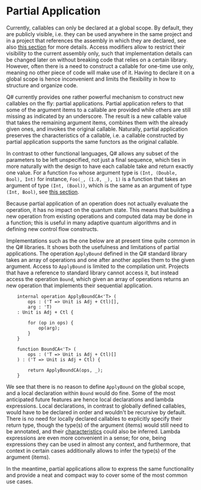 # Partial Application

Currently, callables can only be declared at a global scope. By default, they are publicly visible, i.e. they can be used anywhere in the same project and in a project that references the assembly in which they are declared, see also [this section](https://github.com/microsoft/qsharp-language/blob/main/Specifications/Language/2_Statements/CallStatements.md) for more details. Access modifiers allow to restrict their visibility to the current assembly only, such that implementation details can be changed later on without breaking code that relies on a certain library. However, often there is a need to construct a callable for one-time use only, meaning no other piece of code will make use of it. Having to declare it on a global scope is hence inconvenient and limits the flexibility in how to structure and organize code. 

Q# currently provides one rather powerful mechanism to construct new callables on the fly: partial applications. Partial application refers to that some of the argument items to a callable are provided while others are still missing as indicated by an underscore. The result is a new callable value that takes the remaining argument items, combines them with the already given ones, and invokes the original callable. Naturally, partial application preserves the characteristics of a callable, i.e. a callable constructed by partial application supports the same functors as the original callable. 

In contrast to other functional languages, Q# allows any subset of the parameters to be left unspecified, not just a final sequence, which ties in more naturally with the design to have each callable take and return exactly one value. 
For a function `Foo` whose argument type is `(Int, (Double, Bool), Int)` for instance, `Foo(_, (1.0, _), 1)` is a function that takes an argument of type `(Int, (Bool))`, which is the same as an argument of type `(Int, Bool)`, see [this section](https://github.com/microsoft/qsharp-language/blob/main/Specifications/Language/4_TypeSystem/SingletonTupleEquivalence.md).

Because partial application of an operation does not actually evaluate the operation, it has
no impact on the quantum state. This means that building a new operation from existing operations and computed data may be done in a function; this is useful in many adaptive quantum algorithms and in defining new control flow constructs.

Implementations such as the one below are at present time quite common in the Q# libraries. It shows both the usefulness and limitations of partial applications. The operation `ApplyBound` defined in the Q# standard library takes an array of operations and one after another applies them to the given argument. Access to `ApplyBound` is limited to the compilation unit. Projects that have a reference to standard library cannot access it, but instead access the operation `Bound`, which given an array of operations returns an new operation that implements their sequential application. 

```qsharp
    internal operation ApplyBoundCA<'T> (
        ops : ('T => Unit is Adj + Ctl)[], 
        arg : 'T) 
    : Unit is Adj + Ctl {

        for (op in ops) {
            op(arg);
        }
    }

    function BoundCA<'T> (
        ops : ('T => Unit is Adj + Ctl)[]
    ) : ('T => Unit is Adj + Ctl) {

        return ApplyBoundCA(ops, _);
    }    
```

We see that there is no reason to define `ApplyBound` on the global scope, and a local declaration within `Bound` would do fine. Some of the most anticipated future features are hence local declarations and lambda expressions. Local declarations, in contrast to globally defined callables, would have to be declared in order and wouldn't be recursive by default. There is no need for locally declared callables to explicitly specify their return type, though the type(s) of the argument (items) would still need to be annotated, and their [characteristics](https://github.com/microsoft/qsharp-language/blob/main/Specifications/Language/4_TypeSystem/OperationsAndFunctions.md#operation-characteristics) could also be inferred. Lambda expressions are even more convenient in a sense; for one, being expressions they can be used in almost any context, and furthermore, that context in certain cases additionally allows to infer the type(s) of the argument (items). 

In the meantime, partial applications allow to express the same functionality and provide a neat and compact way to cover some of the most common use cases. 
